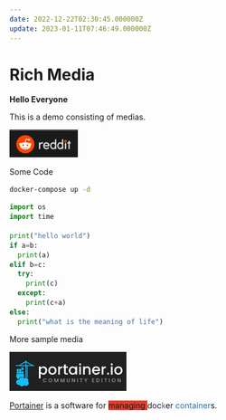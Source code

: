 ```yaml
---
date: 2022-12-22T02:30:45.000000Z
update: 2023-01-11T07:46:49.000000Z
---
```

# Rich Media

**Hello Everyone**

This is a demo consisting of medias.

![](assets/gallery/2022-12/KxXimage.png)

Some Code

```bash
docker-compose up -d
```

```python
import os
import time

print("hello world")
if a=b:
  print(a)
elif b=c:
  try:
    print(c)
  except:
    print(c+a)
else:
  print("what is the meaning of life")
```

More sample media

![](assets/gallery/2022-12/image.png)

[Portainer](https://portainer.io) is a software for <span style="background-color: rgb(224, 62, 45);">managing </span>doc<span style="color: rgb(132, 63, 161);">k</span>er<span style="color: rgb(35, 111, 161);"> container</span>s.